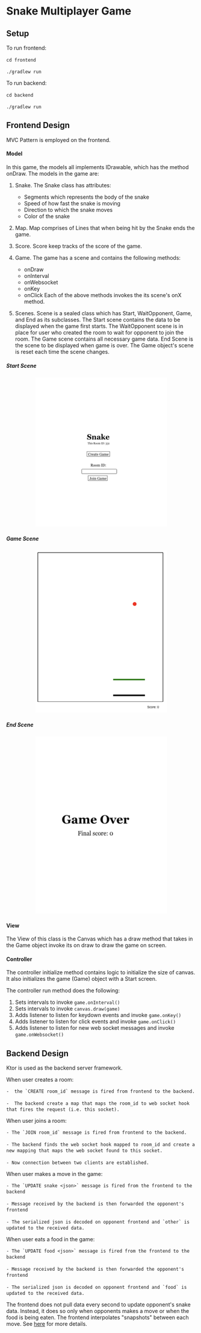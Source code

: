# Snake Multiplayer Game

## Setup

To run frontend:

`cd frontend`

`./gradlew run`


To run backend:

`cd backend`

`./gradlew run`


## Frontend Design 

MVC Pattern is employed on the frontend. 

#### Model
 In this game, the models all implements IDrawable, which has the method onDraw. The models in the game are:

1. Snake. The Snake class has attributes:
    - Segments which represents the body of the snake
    - Speed of how fast the snake is moving 
    - Direction to which the snake moves
    - Color of the snake

2. Map. Map comprises of Lines that when being hit by the Snake ends the game.

3. Score. Score keep tracks of the score of the game.

4. Game. The game has a scene and contains the following methods:
    - onDraw
    - onInterval
    - onWebsocket
    - onKey
    - onClick
   Each of the above methods invokes the its scene's onX method.

5. Scenes. Scene is a sealed class which has Start, WaitOpponent, Game, and End as its subclasses.
   The Start scene contains the data to be displayed when the game first starts. The WaitOpponent
   scene is in place for user who created the room to wait for opponent to join the room. The Game 
   scene contains all necessary game data. End Scene is the scene to be displayed when game is over.
   The Game object's scene is reset each time the scene changes.


##### Start Scene
<p align="center">
<img src="start.png" alt="drawing" width="350"/>
</p>

##### Game Scene
<p align="center">
<img src="game.png" alt="drawing" width="350"/>
</p>

##### End Scene
<p align="center">
<img src="end.png" alt="drawing" width="350"/>
</p>
   

#### View

The View of this class is the Canvas which has a draw method that takes in the Game object invoke its
on draw to draw the game on screen.

#### Controller 

The controller initialize method contains logic to initialize the size of canvas. It also initializes the game
(Game) object with a Start screen. 

The controller run method does the following:
1. Sets intervals to invoke `game.onInterval()`
2. Sets intervals to invoke `canvas.draw(game)`
3. Adds listener to listen for keydown events and invoke `game.onKey()`
4. Adds listener to listen for click events and invoke `game.onClick()`
5. Adds listener to listen for new web socket messages and invoke `game.onWebsocket()`


## Backend Design

Ktor is used as the backend server framework.

 When user creates a room:

    -  the `CREATE room_id` message is fired from frontend to the backend.

    -  The backend create a map that maps the room_id to web socket hook that fires the request (i.e. this socket).


When user joins a room:

    - The `JOIN room_id` message is fired from frontend to the backend.

    - The backend finds the web socket hook mapped to room_id and create a new mapping that maps the web socket found to this socket.

    - Now connection between two clients are established.


When user makes a move in the game:

    - The `UPDATE snake <json>` message is fired from the frontend to the backend

    - Message received by the backend is then forwarded the opponent's frontend

    - The serialized json is decoded on opponent frontend and `other` is updated to the received data.


When user eats a food in the game:

    - The `UPDATE food <json>` message is fired from the frontend to the backend

    - Message received by the backend is then forwarded the opponent's frontend

    - The serialized json is decoded on opponent frontend and `food` is updated to the received data.


The frontend does not pull data every second to update opponent's snake data. Instead, it does so only
when opponents makes a move or when the food is being eaten. The frontend interpolates "snapshots" between 
each move. See [here]("https://developer.valvesoftware.com/wiki/Source_Multiplayer_Networking") for more details.
